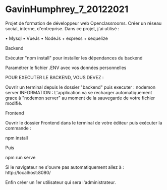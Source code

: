 # GavinHumphrey_7_20122021

Projet de formation de développeur web Openclassrooms. Créer un réseau social, interne, d'entreprise. Dans ce projet, j'ai utilisé :

• Mysql
• VueJs
• NodeJs + express + sequelize

Backend

Exécuter "npm install" pour installer les dépendances du backend 

Paramétrer le fichier .ENV avec vos données personnelles

POUR EXECUTER LE BACKEND, VOUS DEVEZ :

Ouvrir un terminal depuis le dossier "backend"
puis executer : nodemon server
INFORMATION : L'application va se recharger automatiquement grace à "nodemon server" au moment de la sauvegarde de votre fichier modifié.

Frontend

Ouvrir le dossier Frontend dans le terminal de votre éditeur puis exécuter la commande :

npm install

Puis

npm run serve

Si le navigateur ne s'ouvre pas automatiquement allez à :
	http://localhost:8080/

Enfin créer un 1er utilisateur qui sera l'administrateur.
